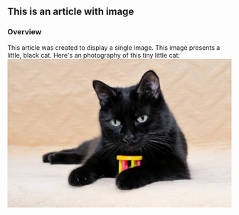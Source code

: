 ## This is an article with image

### Overview
This article was created to display a single image. This image presents
a little, black cat. Here's an photography of this tiny little cat:
![](black-cat.jpg)